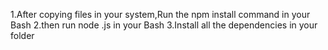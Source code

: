 1.After copying files in your system,Run the npm install command in your Bash
2.then run node <file name>.js in your Bash 
3.Install all the dependencies in your folder